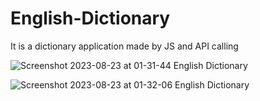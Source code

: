 # English-Dictionary
It is a dictionary application made by JS and API calling


![Screenshot 2023-08-23 at 01-31-44 English Dictionary](https://github.com/Chinmoy-max/English-Dictionary/assets/72815215/5d74d756-00da-4f1e-831f-e4d418bf8e13)


![Screenshot 2023-08-23 at 01-32-06 English Dictionary](https://github.com/Chinmoy-max/English-Dictionary/assets/72815215/3b83da46-e454-49c2-9d7a-61cdc6e181c4)
